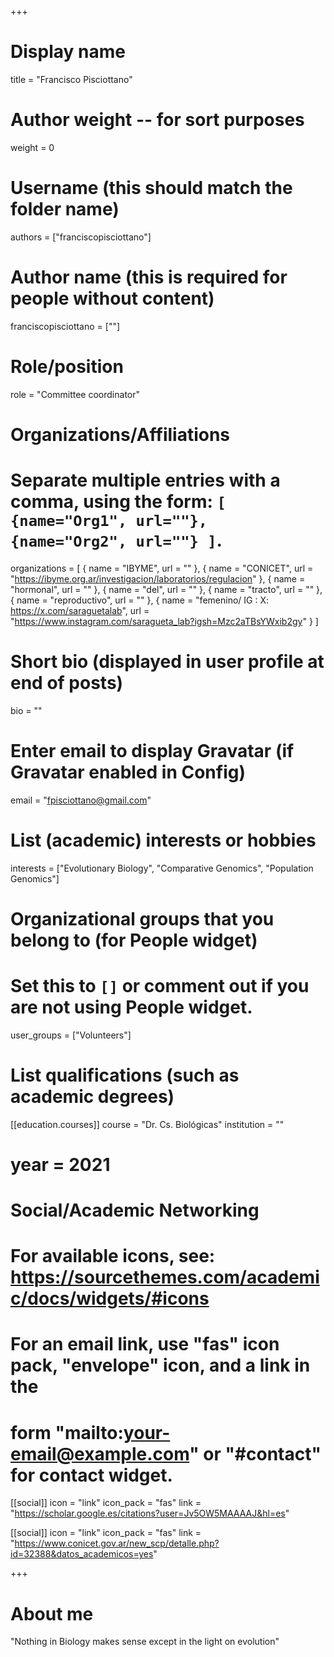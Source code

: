 +++
# Display name
title = "Francisco Pisciottano"

# Author weight -- for sort purposes
weight = 0

# Username (this should match the folder name)
authors = ["franciscopisciottano"]

# Author name (this is required for people without content)
franciscopisciottano = [""]

# Role/position
role = "Committee coordinator"

# Organizations/Affiliations
#   Separate multiple entries with a comma, using the form: `[ {name="Org1", url=""}, {name="Org2", url=""} ]`.
organizations = [ { name = "IBYME", url = "" }, { name = "CONICET", url = "https://ibyme.org.ar/investigacion/laboratorios/regulacion" }, { name = "hormonal", url = "" }, { name = "del", url = "" }, { name = "tracto", url = "" }, { name = "reproductivo", url = "" }, { name = "femenino/ IG : X: https://x.com/saraguetalab", url = "https://www.instagram.com/saragueta_lab?igsh=Mzc2aTBsYWxib2gy" } ]

# Short bio (displayed in user profile at end of posts)
bio = ""

# Enter email to display Gravatar (if Gravatar enabled in Config)
email = "fpisciottano@gmail.com"

# List (academic) interests or hobbies
interests = ["Evolutionary Biology", "Comparative Genomics", "Population Genomics"]             

# Organizational groups that you belong to (for People widget)
#   Set this to `[]` or comment out if you are not using People widget.
user_groups = ["Volunteers"]

# List qualifications (such as academic degrees)

[[education.courses]]
course = "Dr. Cs. Biológicas"
institution = ""
# year = 2021

# Social/Academic Networking
# For available icons, see: https://sourcethemes.com/academic/docs/widgets/#icons
#   For an email link, use "fas" icon pack, "envelope" icon, and a link in the
#   form "mailto:your-email@example.com" or "#contact" for contact widget.

[[social]]
  icon = "link"
  icon_pack = "fas"
  link = "https://scholar.google.es/citations?user=Jv5OW5MAAAAJ&hl=es"

[[social]]
  icon = "link"
  icon_pack = "fas"
  link = "https://www.conicet.gov.ar/new_scp/detalle.php?id=32388&datos_academicos=yes"

+++

# About me 

\"Nothing in Biology makes sense except in the light on evolution\"
